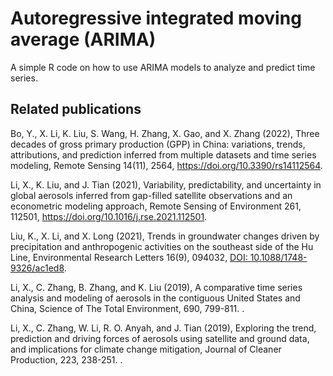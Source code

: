Autoregressive integrated moving average (ARIMA)
==============================================
A simple R code on how to use ARIMA models to analyze and predict time series.

Related publications
-------------------
Bo, Y., X. Li, K. Liu, S. Wang, H. Zhang, X. Gao, and X. Zhang (2022), Three decades of gross primary production (GPP) in China: variations, trends, attributions, and prediction inferred from multiple datasets and time series modeling, Remote Sensing 14(11), 2564, <a href="https://doi.org/10.3390/rs14112564">https://doi.org/10.3390/rs14112564</a>.

Li, X., K. Liu, and J. Tian (2021), Variability, predictability, and uncertainty in global aerosols inferred from gap-filled satellite observations and an econometric modeling approach, Remote Sensing of Environment 261, 112501, <a href="https://doi.org/10.1016/j.rse.2021.112501">https://doi.org/10.1016/j.rse.2021.112501</a>.

Liu, K., X. Li, and X. Long (2021), Trends in groundwater changes driven by precipitation and anthropogenic activities on the southeast side of the Hu Line, Environmental Research Letters 16(9), 094032, <a href="https://iopscience.iop.org/article/10.1088/1748-9326/ac1ed8">DOI: 10.1088/1748-9326/ac1ed8</a>.

Li, X., C. Zhang, B. Zhang, and K. Liu (2019), A comparative time series analysis and modeling of aerosols in the contiguous United States and China, Science of The Total Environment, 690, 799-811. <a href=""> </a>.

Li, X., C. Zhang, W. Li, R. O. Anyah, and J. Tian (2019), Exploring the trend, prediction and driving forces of aerosols using satellite and ground data, and implications for climate change mitigation, Journal of Cleaner Production, 223, 238-251. <a href=""> </a>.
